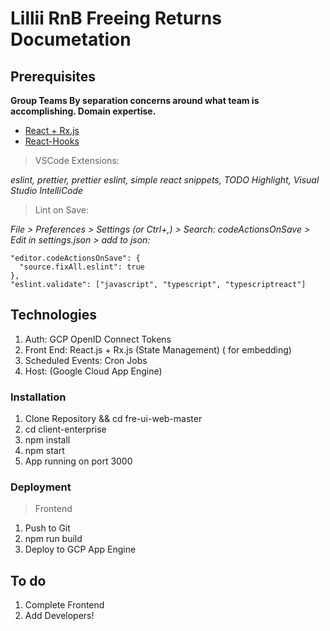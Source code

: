 # Lillii RnB Freeing Returns Documetation

## Prerequisites
**Group Teams By separation concerns around what team is accomplishing. Domain expertise.**

- [React + Rx.js](https://www.netguru.com/blog/react-rxjs)
- [React-Hooks](https://reactjs.org/docs/react-component.html)

> VSCode Extensions:

*eslint, prettier, prettier eslint, simple react snippets,
TODO Highlight, Visual Studio IntelliCode*

> Lint on Save:

*File > Preferences > Settings (or Ctrl+,) > Search: codeActionsOnSave > Edit in settings.json > add to json:*
```
"editor.codeActionsOnSave": {
  "source.fixAll.eslint": true
},
"eslint.validate": ["javascript", "typescript", "typescriptreact"]
```

## Technologies

1. Auth: GCP OpenID Connect Tokens
2. Front End: React.js + Rx.js (State Management) (<embed> for embedding)
3. Scheduled Events: Cron Jobs
4. Host: (Google Cloud App Engine)


### Installation
1. Clone Repository && cd fre-ui-web-master
2. cd client-enterprise
3. npm install
4. npm start
5. App running on port 3000

### Deployment
> Frontend
1. Push to Git
2. npm run build
3. Deploy to GCP App Engine

## To do

1. Complete Frontend
2. Add Developers!